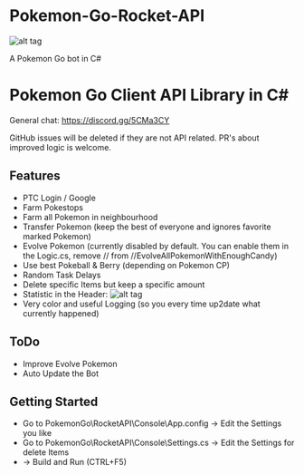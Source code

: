 # Pokemon-Go-Rocket-API

![alt tag](https://github.com/Spegeli/Pokemon-Go-Rocket-API/blob/master/Screenshot.png)

A Pokemon Go bot in C#

# Pokemon Go Client API Library in C# #

General chat: https://discord.gg/5CMa3CY

GitHub issues will be deleted if they are not API related. PR's about improved logic is welcome.

## Features
* PTC Login / Google
* Farm Pokestops
* Farm all Pokemon in neighbourhood
* Transfer Pokemon (keep the best of everyone and ignores favorite marked Pokemon)
* Evolve Pokemon (currently disabled by default. You can enable them in the Logic.cs, remove // from //EvolveAllPokemonWithEnoughCandy)
* Use best Pokeball & Berry (depending on Pokemon CP)
* Random Task Delays
* Delete specific Items but keep a specific amount
* Statistic in the Header:
![alt tag](https://github.com/Spegeli/Pokemon-Go-Rocket-API/blob/master/StatisticScreenshot.png)
* Very color and useful Logging (so you every time up2date what currently happened)


## ToDo
* Improve Evolve Pokemon
* Auto Update the Bot

## Getting Started
* Go to PokemonGo\RocketAPI\Console\App.config -> Edit the Settings you like 
* Go to PokemonGo\RocketAPI\Console\Settings.cs -> Edit the Settings for delete Items
* -> Build and Run (CTRL+F5)
